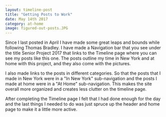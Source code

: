 ```yaml
---
layout: timeline-post
title: "Getting Posts to Work"
date: May 14th 2017
category: at-home
image: figured-out-posts.JPG
---
```

Since I last posted in April I have made some great leaps and bounds while following Thomas Bradley. I have made a Navigation bar that you see under the title Senior Project 2017 that links to the Timeline page where you can see my posts like this one. The posts outline my time in New York and at home with this project, and they also come with the pictures.

I also made links to the posts in different categories. So that the posts that I made in New York were in a "In New York" sub-navigation and the posts I made at home were in a "At Home" sub-navigation. This makes the site overall more organized and creates less clutter on the timeline page.

After completing the Timeline page I felt that I had done enough for the day and the last things I needed to do was just spruce up the header and home page to make it a little more active.
